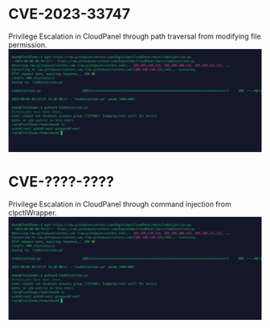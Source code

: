 # CVE-2023-33747
Privilege Escalation in CloudPanel through path traversal from modifying file permission.
<br>
<img src='https://github.com/EagleTube/CloudPanel/raw/main/image.png'>

# CVE-????-????
Privilege Escalation in CloudPanel through command injection from clpctlWrapper.
<br>
<img src='https://raw.githubusercontent.com/EagleTube/CloudPanel/main/Screenshot%20from%202023-06-06%2015-00-21.png'>
